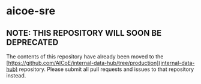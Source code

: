 # aicoe-sre

## NOTE: THIS REPOSITORY WILL SOON BE DEPRECATED

The contents of this repository have already been moved to the [https://github.com/AICoE/internal-data-hub/tree/production](internal-data-hub) repository. Please submit all pull requests and issues to that repository instead.

